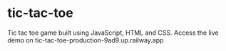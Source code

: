 # tic-tac-toe
Tic tac toe game built using JavaScript, HTML and CSS. Access the live demo on tic-tac-toe-production-9ad9.up.railway.app
